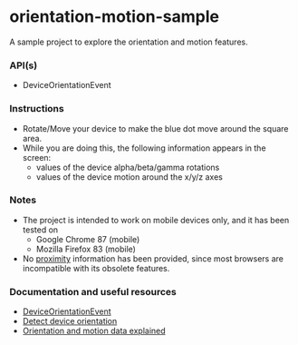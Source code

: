 # orientation-motion-sample
A sample project to explore the orientation and motion features.

### API(s)
+ DeviceOrientationEvent

### Instructions
+ Rotate/Move your device to make the blue dot move around the square area.
+ While you are doing this, the following information appears in the screen:
    + values of the device alpha/beta/gamma rotations
    + values of the device motion around the x/y/z axes

### Notes
+ The project is intended to work on mobile devices only, and it has been tested on
    + Google Chrome 87 (mobile)
    + Mozilla Firefox 83 (mobile)
+ No [proximity](https://developer.mozilla.org/en-US/docs/Web/API/Proximity_Events) information has been provided, since most browsers are incompatible with its obsolete features.

### Documentation and useful resources
+ [DeviceOrientationEvent](https://developer.mozilla.org/en-US/docs/Web/API/DeviceOrientationEvent)
+ [Detect device orientation](https://developer.mozilla.org/en-US/docs/Web/API/Detecting_device_orientation)
+ [Orientation and motion data explained](https://developer.mozilla.org/en-US/docs/Web/Guide/Events/Orientation_and_motion_data_explained)

